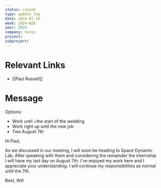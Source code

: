 ```yaml
---
status: closed
type: update_log
date: 2024-07-10
week: 2024-W28
year: 2024
company: Varex
project: 
subproject:
---
```

# Relevant Links
- [[Paul Russell]]

# Message
Options:
- Work until ~the start of the wedding
- Work right up until the new job
- Two 
August 7th

Hi Paul,

As we discussed in our meeting, I will soon be heading to Space Dynamic Lab. After speaking with them and considering the remainder the internship I will have my last day on August 7th. I've enjoyed my work here and I appreciate your understanding. I will continue my responsibilities as normal until the 7th. 

Best, 
Will
